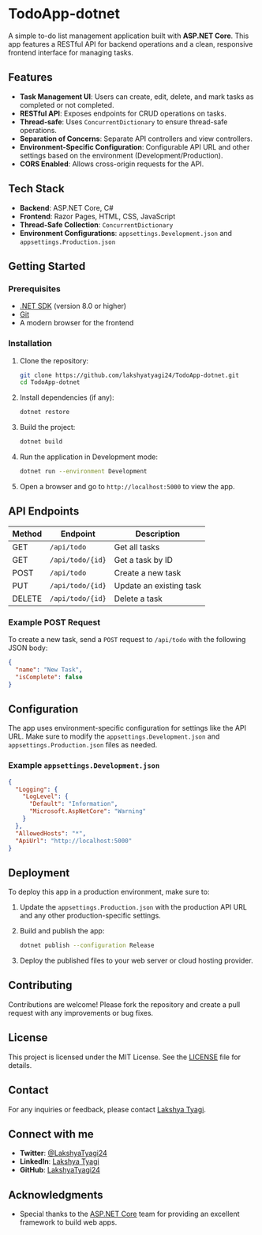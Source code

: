 
# TodoApp-dotnet

A simple to-do list management application built with **ASP.NET Core**. This app features a RESTful API for backend operations and a clean, responsive frontend interface for managing tasks.

## Features

- **Task Management UI**: Users can create, edit, delete, and mark tasks as completed or not completed.
- **RESTful API**: Exposes endpoints for CRUD operations on tasks.
- **Thread-safe**: Uses `ConcurrentDictionary` to ensure thread-safe operations.
- **Separation of Concerns**: Separate API controllers and view controllers.
- **Environment-Specific Configuration**: Configurable API URL and other settings based on the environment (Development/Production).
- **CORS Enabled**: Allows cross-origin requests for the API.

## Tech Stack

- **Backend**: ASP.NET Core, C#
- **Frontend**: Razor Pages, HTML, CSS, JavaScript
- **Thread-Safe Collection**: `ConcurrentDictionary`
- **Environment Configurations**: `appsettings.Development.json` and `appsettings.Production.json`

## Getting Started

### Prerequisites

- [.NET SDK](https://dotnet.microsoft.com/download) (version 8.0 or higher)
- [Git](https://git-scm.com/)
- A modern browser for the frontend

### Installation

1. Clone the repository:

   ```bash
   git clone https://github.com/lakshyatyagi24/TodoApp-dotnet.git
   cd TodoApp-dotnet
   ```

2. Install dependencies (if any):

   ```bash
   dotnet restore
   ```

3. Build the project:

   ```bash
   dotnet build
   ```

4. Run the application in Development mode:

   ```bash
   dotnet run --environment Development
   ```

5. Open a browser and go to `http://localhost:5000` to view the app.

## API Endpoints

| Method | Endpoint             | Description                    |
|--------|----------------------|--------------------------------|
| GET    | `/api/todo`           | Get all tasks                  |
| GET    | `/api/todo/{id}`      | Get a task by ID               |
| POST   | `/api/todo`           | Create a new task              |
| PUT    | `/api/todo/{id}`      | Update an existing task        |
| DELETE | `/api/todo/{id}`      | Delete a task                  |

### Example POST Request

To create a new task, send a `POST` request to `/api/todo` with the following JSON body:

```json
{
  "name": "New Task",
  "isComplete": false
}
```

## Configuration

The app uses environment-specific configuration for settings like the API URL. Make sure to modify the `appsettings.Development.json` and `appsettings.Production.json` files as needed.

### Example `appsettings.Development.json`

```json
{
  "Logging": {
    "LogLevel": {
      "Default": "Information",
      "Microsoft.AspNetCore": "Warning"
    }
  },
  "AllowedHosts": "*",
  "ApiUrl": "http://localhost:5000"
}
```

## Deployment

To deploy this app in a production environment, make sure to:

1. Update the `appsettings.Production.json` with the production API URL and any other production-specific settings.
2. Build and publish the app:

   ```bash
   dotnet publish --configuration Release
   ```

3. Deploy the published files to your web server or cloud hosting provider.

## Contributing

Contributions are welcome! Please fork the repository and create a pull request with any improvements or bug fixes.

## License

This project is licensed under the MIT License. See the [LICENSE](LICENSE) file for details.

## Contact

For any inquiries or feedback, please contact [Lakshya Tyagi](mailto:lakshya.tyagi.dav@gmail.com).

## Connect with me

- **Twitter**: [@LakshyaTyagi24](https://x.com/LakshyaTyagi24)
- **LinkedIn**: [Lakshya Tyagi](https://www.linkedin.com/in/lakshyatyagi24/)
- **GitHub**: [LakshyaTyagi24](https://github.com/lakshyatyagi24)

## Acknowledgments

- Special thanks to the [ASP.NET Core](https://dotnet.microsoft.com/apps/aspnet) team for providing an excellent framework to build web apps.
